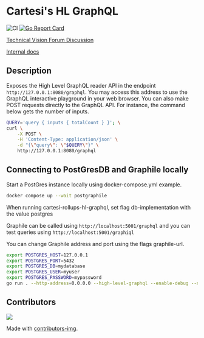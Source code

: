 # Cartesi's HL GraphQL

![CI](https://github.com/Calindra/cartesi-rollups-hl-graphql/actions/workflows/ci.yaml/badge.svg)
[![Go Report Card](https://goreportcard.com/badge/github.com/Calindra/cartesi-rollups-hl-graphql)](https://goreportcard.com/report/github.com/Calindra/cartesi-rollups-hl-graphql)

[Technical Vision Forum Discussion](https://governance.cartesi.io/t/convenience-layer-for-voucher-management-on-cartesi/401)

[Internal docs](./docs/convenience.md)

## Description

Exposes the High Level GraphQL reader API in the endpoint `http://127.0.0.1:8080/graphql`.
You may access this address to use the GraphQL interactive playground in your web browser.
You can also make POST requests directly to the GraphQL API.
For instance, the command below gets the number of inputs.

```sh
QUERY='query { inputs { totalCount } }'; \
curl \
    -X POST \
    -H 'Content-Type: application/json' \
    -d "{\"query\": \"$QUERY\"}" \
    http://127.0.0.1:8080/graphql
```

## Connecting to PostGresDB and Graphile locally

Start a PostGres instance locally using docker-compose.yml example.

```sh
docker compose up --wait postgraphile
```

When running cartesi-rollups-hl-graphql, set flag db-implementation with the value postgres

Graphile can be called using `http://localhost:5001/graphql` and you can test queries using `http://localhost:5001/graphiql`

You can change Graphile address and port using the flags graphile-url.

```sh
export POSTGRES_HOST=127.0.0.1
export POSTGRES_PORT=5432
export POSTGRES_DB=mydatabase
export POSTGRES_USER=myuser
export POSTGRES_PASSWORD=mypassword
go run . --http-address=0.0.0.0 --high-level-graphql --enable-debug --node-version v2 --db-implementation postgres
```

## Contributors

<a href="https://github.com/Calindra/cartesi-rollups-hl-graphql/graphs/contributors">
  <img src="https://contributors-img.firebaseapp.com/image?repo=calindra/cartesi-rollups-hl-graphql" />
</a>

Made with [contributors-img](https://contributors-img.firebaseapp.com).